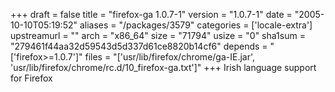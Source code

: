 +++
draft = false
title = "firefox-ga 1.0.7-1"
version = "1.0.7-1"
date = "2005-10-10T05:19:52"
aliases = "/packages/3579"
categories = ['locale-extra']
upstreamurl = ""
arch = "x86_64"
size = "71794"
usize = "0"
sha1sum = "279461f44aa32d59543d5d337d61ce8820b14cf6"
depends = "['firefox>=1.0.7']"
files = "['usr/lib/firefox/chrome/ga-IE.jar', 'usr/lib/firefox/chrome/rc.d/10_firefox-ga.txt']"
+++
Irish language support for Firefox